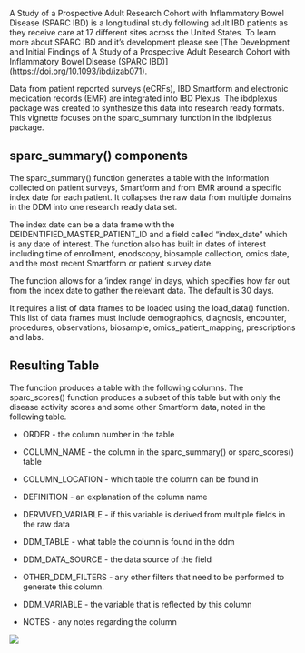 A Study of a Prospective Adult Research Cohort with Inflammatory Bowel
Disease (SPARC IBD) is a longitudinal study following adult IBD patients
as they receive care at 17 different sites across the United States. To
learn more about SPARC IBD and it’s development please see \[The
Development and Initial Findings of A Study of a Prospective Adult
Research Cohort with Inflammatory Bowel Disease (SPARC IBD)\]
(<https://doi.org/10.1093/ibd/izab071>).

Data from patient reported surveys (eCRFs), IBD Smartform and electronic
medication records (EMR) are integrated into IBD Plexus. The ibdplexus
package was created to synthesize this data into research ready formats.
This vignette focuses on the sparc\_summary function in the ibdplexus
package.

## sparc\_summary() components

The sparc\_summary() function generates a table with the information
collected on patient surveys, Smartform and from EMR around a specific
index date for each patient. It collapses the raw data from multiple
domains in the DDM into one research ready data set.

The index date can be a data frame with the
DEIDENTIFIED\_MASTER\_PATIENT\_ID and a field called “index\_date” which
is any date of interest. The function also has built in dates of
interest including time of enrollment, enodscopy, biosample collection,
omics date, and the most recent Smartform or patient survey date.

The function allows for a ‘index range’ in days, which specifies how far
out from the index date to gather the relevant data. The default is 30
days.

It requires a list of data frames to be loaded using the load\_data()
function. This list of data frames must include demographics, diagnosis,
encounter, procedures, observations, biosample, omics\_patient\_mapping,
prescriptions and labs.

## Resulting Table

The function produces a table with the following columns. The
sparc\_scores() function produces a subset of this table but with only
the disease activity scores and some other Smartform data, noted in the
following table.

-   ORDER - the column number in the table

-   COLUMN\_NAME - the column in the sparc\_summary() or sparc\_scores()
    table

-   COLUMN\_LOCATION - which table the column can be found in

-   DEFINITION - an explanation of the column name

-   DERVIVED\_VARIABLE - if this variable is derived from multiple
    fields in the raw data

-   DDM\_TABLE - what table the column is found in the ddm

-   DDM\_DATA\_SOURCE - the data source of the field

-   OTHER\_DDM\_FILTERS - any other filters that need to be performed to
    generate this column.

-   DDM\_VARIABLE - the variable that is reflected by this column

-   NOTES - any notes regarding the column

![](C:/Users/tfehlmann/AppData/Local/Temp/2/RtmpuyZalA/preview-e02ca633eb.dir/sparc_summary-overview_files/figure-markdown_strict/unnamed-chunk-1-1.png)
